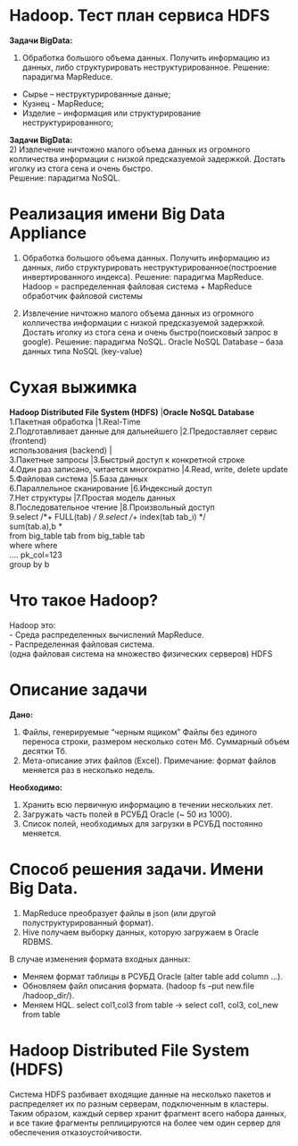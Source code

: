 # Hadoop. Тест план сервиса HDFS

<b>Задачи BigData:</b>
1) Обработка большого объема данных. Получить информацию из данных, либо структурировать неструктурированное.
Решение: парадигма MapReduce.

- Сырье – неструктурированные даные;
- Кузнец - MapReduce;
- Изделие – информация или структурирование неструктурированного;

<b>Задачи BigData:</b> </br>
2) Извлечение ничтожно малого объема данных из огромного колличества информации с низкой предсказуемой задержкой. Достать иголку из стога сена и очень быстро. </br>
Решение: парадигма NoSQL.

# Реализация имени Big Data Appliance 

1) Обработка большого объема данных. Получить информацию из данных, либо структурировать неструктурированное(построение инвертированного индекса).
Решение: парадигма MapReduce.
Hadoop = распределенная файловая система + MapReduce обработчик файловой системы

2) Извлечение ничтожно малого объема данных из огромного колличества информации с низкой предсказуемой задержкой. Достать иголку из стога сена и очень быстро(поисковый запрос в google).
Решение: парадигма NoSQL.
Oracle NoSQL Database – база данных типа NoSQL (key-value)

# Сухая выжимка
<b>Hadoop Distributed File System (HDFS)</b>  |<b>Oracle NoSQL Database</b> </br>
1.Пакетная обработка                          |1.Real-Time </br>
2.Подготавливает данные для дальнейшего       |2.Предоставляет сервис (frontend) </br>
использования (backend)                       |</br>
3.Пакетные запросы                            |3.Быстрый доступ к конкретной строке </br>
4.Один раз записано, читается многократно     |4.Read, write, delete update </br>
5.Файловая система                            |5.База данных </br>
6.Параллельное сканирование                   |6.Индексный доступ </br>
7.Нет структуры                               |7.Простая модель данных </br>
8.Последовательное чтение                     |8.Произвольный доступ</br>
9.select /*+ FULL(tab) */                      9.select /*+ index(tab tab_i) */ </br>
sum(tab.a),b                                    *</br>
from big_table tab                              from big_table tab</br>
where                                           where</br>
….                                              pk_col=123</br>
group by b                                        </br>

# Что такое Hadoop?
Hadoop это:</br>
	- Среда распределенных вычислений MapReduce.</br>
	- Распределенная файловая система.</br>
 (одна файловая система на множество физических серверов) HDFS

# Описание задачи
<b>Дано:</b> 
1) Файлы, генерируемые “черным ящиком” Файлы без единого переноса строки, размером несколько сотен Мб. Суммарный объем десятки Тб.
2) Мета-описание этих файлов (Excel).
Примечание: формат файлов меняется раз в несколько недель.

<b>Необходимо:</b>
1) Хранить всю первичную информацию в течении нескольких лет.
2) Загружать часть полей в РСУБД Oracle (~ 50 из 1000).
3) Список полей, необходимых для загрузки в РСУБД постоянно меняется.

# Способ решения задачи. Имени Big Data.
1. MapReduce преобразует файлы в json (или другой полуструктурированный формат).
2. Hive получаем выборку данных, которую загружаем в Oracle RDBMS.

В случае изменения формата входных данных:
 - Меняем формат таблицы в РСУБД Oracle (alter table add column …).
 - Обновляем файл описания формата. (hadoop fs –put new.file /hadoop_dir/).
 -  Меняем HQL. select col1,col3 from table -> select col1, col3, col_new from table

# Hadoop Distributed File System (HDFS)
Система HDFS разбивает входящие данные на несколько пакетов и распределяет их по разным серверам, подключенным в кластеры. Таким образом, каждый сервер хранит фрагмент всего набора данных, и все такие фрагменты реплицируются на более чем один сервер для обеспечения отказоустойчивости.










